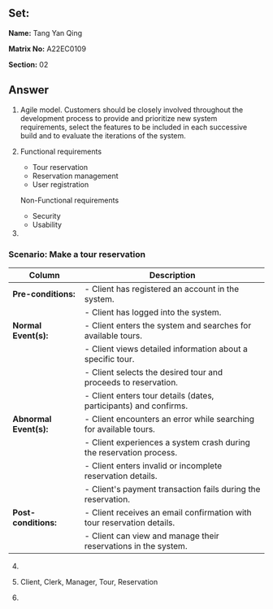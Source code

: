 ## Set:

**Name:** Tang Yan Qing

**Matrix No:** A22EC0109

**Section:** 02

## Answer
1. Agile model. Customers should be closely involved throughout the development process to provide
and prioritize new system requirements, select the features to be included in each successive build
and to evaluate the iterations of the system.

2. Functional requirements
   - Tour reservation
   - Reservation management
   - User registration

   Non-Functional requirements
   - Security
   - Usability

3.
### Scenario: Make a tour reservation
| Column | Description |
|-----------------------------|----------------------------------|
| **Pre-conditions:**         |- Client has registered an account in the system.  |
|                             |- Client has logged into the system. |
| **Normal Event(s):**        |- Client enters the system and searches for available tours.  |
|                             |- Client views detailed information about a specific tour.  |
|                             |- Client selects the desired tour and proceeds to reservation.  |
|                             |- Client enters tour details (dates, participants) and confirms.  |
| **Abnormal Event(s):**      |- Client encounters an error while searching for available tours.  |
|                             |- Client experiences a system crash during the reservation process.  |
|                             |- Client enters invalid or incomplete reservation details. |
|                             |- Client's payment transaction fails during the reservation.  |
| **Post-conditions:**        |- Client receives an email confirmation with tour reservation details.|
|                             |- Client can view and manage their reservations in the system.  | 

4.

5. Client, Clerk, Manager, Tour, Reservation 

6. 
